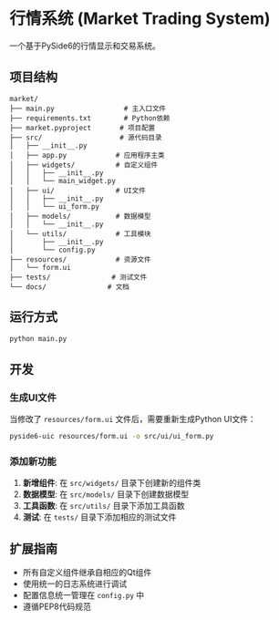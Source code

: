 # 行情系统 (Market Trading System)

一个基于PySide6的行情显示和交易系统。

## 项目结构

```
market/
├── main.py                 # 主入口文件
├── requirements.txt        # Python依赖
├── market.pyproject       # 项目配置
├── src/                   # 源代码目录
│   ├── __init__.py
│   ├── app.py            # 应用程序主类
│   ├── widgets/          # 自定义组件
│   │   ├── __init__.py
│   │   └── main_widget.py
│   ├── ui/               # UI文件
│   │   ├── __init__.py
│   │   └── ui_form.py
│   ├── models/           # 数据模型
│   │   └── __init__.py
│   └── utils/            # 工具模块
│       ├── __init__.py
│       └── config.py
├── resources/            # 资源文件
│   └── form.ui
├── tests/               # 测试文件
└── docs/               # 文档
```

## 运行方式

```bash
python main.py
```

## 开发

### 生成UI文件

当修改了 `resources/form.ui` 文件后，需要重新生成Python UI文件：

```bash
pyside6-uic resources/form.ui -o src/ui/ui_form.py
```

### 添加新功能

1. **新增组件**: 在 `src/widgets/` 目录下创建新的组件类
2. **数据模型**: 在 `src/models/` 目录下创建数据模型
3. **工具函数**: 在 `src/utils/` 目录下添加工具函数
4. **测试**: 在 `tests/` 目录下添加相应的测试文件

## 扩展指南

- 所有自定义组件继承自相应的Qt组件
- 使用统一的日志系统进行调试
- 配置信息统一管理在 `config.py` 中
- 遵循PEP8代码规范
